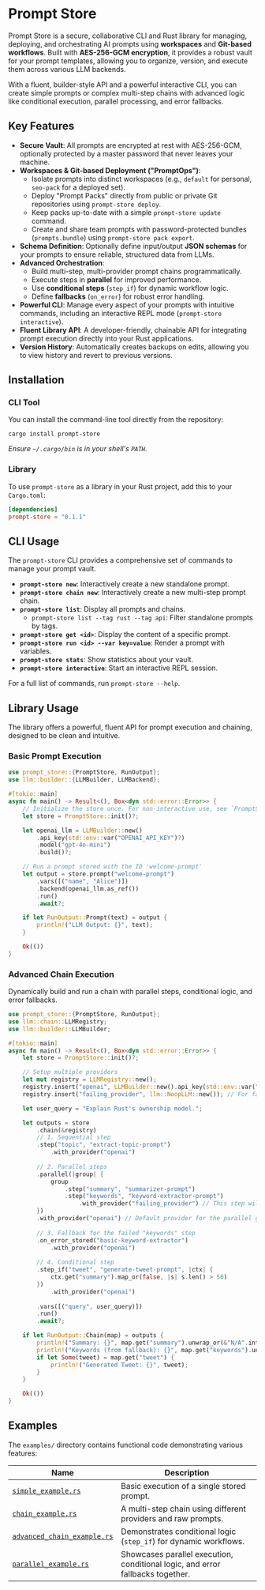 # Prompt Store

Prompt Store is a secure, collaborative CLI and Rust library for managing, deploying, and orchestrating AI prompts using **workspaces** and **Git-based workflows**. Built with **AES-256-GCM encryption**, it provides a robust vault for your prompt templates, allowing you to organize, version, and execute them across various LLM backends.

With a fluent, builder-style API and a powerful interactive CLI, you can create simple prompts or complex multi-step chains with advanced logic like conditional execution, parallel processing, and error fallbacks.

## Key Features

-   **Secure Vault**: All prompts are encrypted at rest with AES-256-GCM, optionally protected by a master password that never leaves your machine.
-   **Workspaces & Git-based Deployment ("PromptOps")**:
    -   Isolate prompts into distinct workspaces (e.g., `default` for personal, `seo-pack` for a deployed set).
    -   Deploy "Prompt Packs" directly from public or private Git repositories using `prompt-store deploy`.
    -   Keep packs up-to-date with a simple `prompt-store update` command.
    -   Create and share team prompts with password-protected bundles (`prompts.bundle`) using `prompt-store pack export`.
-   **Schema Definition**: Optionally define input/output **JSON schemas** for your prompts to ensure reliable, structured data from LLMs.
-   **Advanced Orchestration**:
    -   Build multi-step, multi-provider prompt chains programmatically.
    -   Execute steps in **parallel** for improved performance.
    -   Use **conditional steps** (`step_if`) for dynamic workflow logic.
    -   Define **fallbacks** (`on_error`) for robust error handling.
-   **Powerful CLI**: Manage every aspect of your prompts with intuitive commands, including an interactive REPL mode (`prompt-store interactive`).
-   **Fluent Library API**: A developer-friendly, chainable API for integrating prompt execution directly into your Rust applications.
-   **Version History**: Automatically creates backups on edits, allowing you to view history and revert to previous versions.


## Installation

### CLI Tool

You can install the command-line tool directly from the repository:

```shell
cargo install prompt-store
```

*Ensure `~/.cargo/bin` is in your shell's `PATH`.*

### Library

To use `prompt-store` as a library in your Rust project, add this to your `Cargo.toml`:

```toml
[dependencies]
prompt-store = "0.1.1"
```

## CLI Usage

The `prompt-store` CLI provides a comprehensive set of commands to manage your prompt vault.

  - **`prompt-store new`**: Interactively create a new standalone prompt.
  - **`prompt-store chain new`**: Interactively create a new multi-step prompt chain.
  - **`prompt-store list`**: Display all prompts and chains.
      - `prompt-store list --tag rust --tag api`: Filter standalone prompts by tags.
  - **`prompt-store get <id>`**: Display the content of a specific prompt.
  - **`prompt-store run <id> --var key=value`**: Render a prompt with variables.
  - **`prompt-store stats`**: Show statistics about your vault.
  - **`prompt-store interactive`**: Start an interactive REPL session.

For a full list of commands, run `prompt-store --help`.

## Library Usage

The library offers a powerful, fluent API for prompt execution and chaining, designed to be clean and intuitive.

### Basic Prompt Execution

```rust
use prompt_store::{PromptStore, RunOutput};
use llm::builder::{LLMBuilder, LLMBackend};

#[tokio::main]
async fn main() -> Result<(), Box<dyn std::error::Error>> {
    // Initialize the store once. For non-interactive use, see `PromptStore::with_password()`.
    let store = PromptStore::init()?;

    let openai_llm = LLMBuilder::new()
        .api_key(std::env::var("OPENAI_API_KEY")?)
        .model("gpt-4o-mini")
        .build()?;

    // Run a prompt stored with the ID 'welcome-prompt'
    let output = store.prompt("welcome-prompt")
        .vars([("name", "Alice")])
        .backend(openai_llm.as_ref())
        .run()
        .await?;

    if let RunOutput::Prompt(text) = output {
        println!("LLM Output: {}", text);
    }

    Ok(())
}
```

### Advanced Chain Execution

Dynamically build and run a chain with parallel steps, conditional logic, and error fallbacks.

```rust
use prompt_store::{PromptStore, RunOutput};
use llm::chain::LLMRegistry;
use llm::builder::LLMBuilder;

#[tokio::main]
async fn main() -> Result<(), Box<dyn std::error::Error>> {
    let store = PromptStore::init()?;

    // Setup multiple providers
    let mut registry = LLMRegistry::new();
    registry.insert("openai", LLMBuilder::new().api_key(std::env::var("OPENAI_API_KEY")?).build()?);
    registry.insert("failing_provider", llm::NoopLLM::new()); // For fallback demo

    let user_query = "Explain Rust's ownership model.";

    let outputs = store
        .chain(&registry)
        // 1. Sequential step
        .step("topic", "extract-topic-prompt")
            .with_provider("openai")
        
        // 2. Parallel steps
        .parallel(|group| {
            group
                .step("summary", "summarizer-prompt")
                .step("keywords", "keyword-extractor-prompt")
                    .with_provider("failing_provider") // This step will fail
        })
        .with_provider("openai") // Default provider for the parallel group
        
        // 3. Fallback for the failed "keywords" step
        .on_error_stored("basic-keyword-extractor")
            .with_provider("openai")
        
        // 4. Conditional step
        .step_if("tweet", "generate-tweet-prompt", |ctx| {
            ctx.get("summary").map_or(false, |s| s.len() > 50)
        })
            .with_provider("openai")
        
        .vars([("query", user_query)])
        .run()
        .await?;

    if let RunOutput::Chain(map) = outputs {
        println!("Summary: {}", map.get("summary").unwrap_or(&"N/A".into()));
        println!("Keywords (from fallback): {}", map.get("keywords").unwrap_or(&"N/A".into()));
        if let Some(tweet) = map.get("tweet") {
            println!("Generated Tweet: {}", tweet);
        }
    }

    Ok(())
}
```

## Examples

The `examples/` directory contains functional code demonstrating various features:

| Name                                       | Description                                                                 |
| ------------------------------------------ | --------------------------------------------------------------------------- |
| [`simple_example.rs`](examples/simple_example.rs)             | Basic execution of a single stored prompt.                                  |
| [`chain_example.rs`](examples/chain_example.rs)               | A multi-step chain using different providers and raw prompts.               |
| [`advanced_chain_example.rs`](examples/advanced_chain_example.rs) | Demonstrates conditional logic (`step_if`) for dynamic workflows.           |
| [`parallel_example.rs`](examples/parallel_example.rs)           | Showcases parallel execution, conditional logic, and error fallbacks together. |